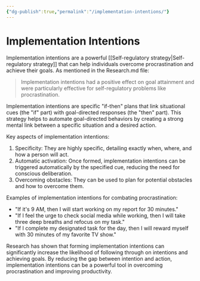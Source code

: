 ```yaml
---
{"dg-publish":true,"permalink":"/implementation-intentions/"}
---
```


# Implementation Intentions

Implementation intentions are a powerful [[Self-regulatory strategy\|Self-regulatory strategy]] that can help individuals overcome procrastination and achieve their goals. As mentioned in the Research.md file:

> Implementation intentions had a positive effect on goal attainment and were particularly effective for self-regulatory problems like procrastination.

Implementation intentions are specific "if-then" plans that link situational cues (the "if" part) with goal-directed responses (the "then" part). This strategy helps to automate goal-directed behaviors by creating a strong mental link between a specific situation and a desired action.

Key aspects of implementation intentions:

1. Specificity: They are highly specific, detailing exactly when, where, and how a person will act.
2. Automatic activation: Once formed, implementation intentions can be triggered automatically by the specified cue, reducing the need for conscious deliberation.
3. Overcoming obstacles: They can be used to plan for potential obstacles and how to overcome them.

Examples of implementation intentions for combating procrastination:

- "If it's 9 AM, then I will start working on my report for 30 minutes."
- "If I feel the urge to check social media while working, then I will take three deep breaths and refocus on my task."
- "If I complete my designated task for the day, then I will reward myself with 30 minutes of my favorite TV show."

Research has shown that forming implementation intentions can significantly increase the likelihood of following through on intentions and achieving goals. By reducing the gap between intention and action, implementation intentions can be a powerful tool in overcoming procrastination and improving productivity.
